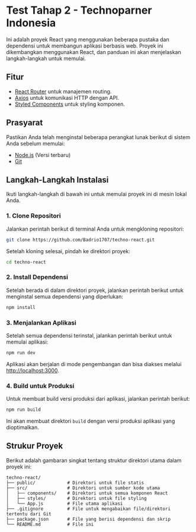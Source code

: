 
# Test Tahap 2 - Technoparner Indonesia


Ini adalah proyek React yang menggunakan beberapa pustaka dan dependensi untuk membangun aplikasi berbasis web. Proyek ini dikembangkan menggunakan React, dan panduan ini akan menjelaskan langkah-langkah untuk memulai.

## Fitur

- [React Router](https://reactrouter.com/) untuk manajemen routing.
- [Axios](https://axios-http.com/) untuk komunikasi HTTP dengan API.
- [Styled Components](https://styled-components.com/) untuk styling komponen.

## Prasyarat

Pastikan Anda telah menginstal beberapa perangkat lunak berikut di sistem Anda sebelum memulai:

- [Node.js](https://nodejs.org/en/download/) (Versi terbaru)
- [Git](https://git-scm.com/)

## Langkah-Langkah Instalasi

Ikuti langkah-langkah di bawah ini untuk memulai proyek ini di mesin lokal Anda.

### 1. Clone Repositori

Jalankan perintah berikut di terminal Anda untuk mengkloning repositori:

```bash
git clone https://github.com/Badrio1707/techno-react.git
```

Setelah kloning selesai, pindah ke direktori proyek:

```bash
cd techno-react
```

### 2. Install Dependensi

Setelah berada di dalam direktori proyek, jalankan perintah berikut untuk menginstal semua dependensi yang diperlukan:

```bash
npm install
```

### 3. Menjalankan Aplikasi

Setelah semua dependensi terinstal, jalankan perintah berikut untuk memulai aplikasi:

```bash
npm run dev
```

Aplikasi akan berjalan di mode pengembangan dan bisa diakses melalui [http://localhost:3000](http://localhost:3000).

### 4. Build untuk Produksi

Untuk membuat build versi produksi dari aplikasi, jalankan perintah berikut:

```bash
npm run build
```

Ini akan membuat direktori `build` dengan versi produksi aplikasi yang dioptimalkan.

## Strukur Proyek

Berikut adalah gambaran singkat tentang struktur direktori utama dalam proyek ini:

```
techno-react/
├── public/            # Direktori untuk file statis
├── src/               # Direktori untuk sumber kode utama
│   ├── components/    # Direktori untuk semua komponen React
│   ├── styles/        # Direktori untuk file styling
│   └── App.js         # File utama aplikasi
├── .gitignore         # File untuk mengabaikan file/direktori tertentu dari Git
├── package.json       # File yang berisi dependensi dan skrip
└── README.md          # File ini
```
